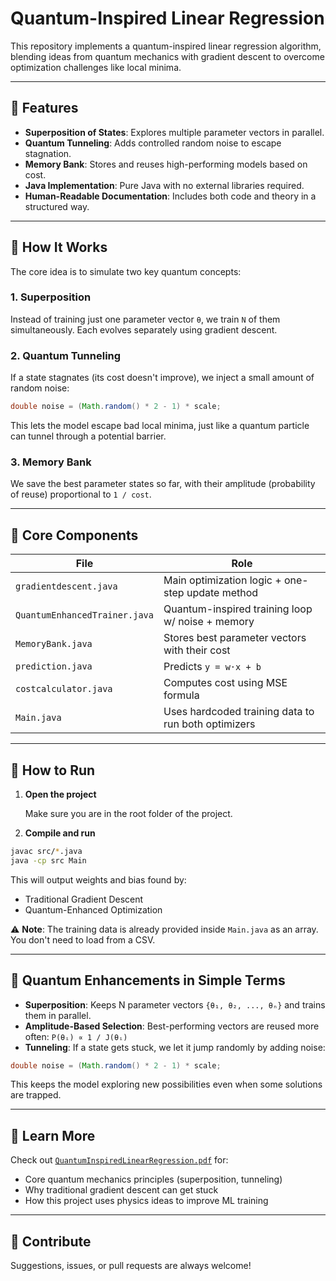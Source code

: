 # Quantum-Inspired Linear Regression

This repository implements a quantum-inspired linear regression algorithm, blending ideas from quantum mechanics with gradient descent to overcome optimization challenges like local minima.

---

## 🚀 Features

- **Superposition of States**: Explores multiple parameter vectors in parallel.
- **Quantum Tunneling**: Adds controlled random noise to escape stagnation.
- **Memory Bank**: Stores and reuses high-performing models based on cost.
- **Java Implementation**: Pure Java with no external libraries required.
- **Human-Readable Documentation**: Includes both code and theory in a structured way.

---

## 🧪 How It Works

The core idea is to simulate two key quantum concepts:

### 1. Superposition  
Instead of training just one parameter vector `θ`, we train `N` of them simultaneously. Each evolves separately using gradient descent.

### 2. Quantum Tunneling  
If a state stagnates (its cost doesn't improve), we inject a small amount of random noise:

```java
double noise = (Math.random() * 2 - 1) * scale;
````

This lets the model escape bad local minima, just like a quantum particle can tunnel through a potential barrier.

### 3. Memory Bank

We save the best parameter states so far, with their amplitude (probability of reuse) proportional to `1 / cost`.

---

## 🧠 Core Components

| File                          | Role                                                |
| ----------------------------- | --------------------------------------------------- |
| `gradientdescent.java`        | Main optimization logic + one-step update method    |
| `QuantumEnhancedTrainer.java` | Quantum-inspired training loop w/ noise + memory    |
| `MemoryBank.java`             | Stores best parameter vectors with their cost       |
| `prediction.java`             | Predicts `y = w·x + b`                              |
| `costcalculator.java`         | Computes cost using MSE formula                     |
| `Main.java`                   | Uses hardcoded training data to run both optimizers |

---

## 🏁 How to Run

1. **Open the project**

   Make sure you are in the root folder of the project.

2. **Compile and run**

```bash
javac src/*.java
java -cp src Main
```

This will output weights and bias found by:

* Traditional Gradient Descent
* Quantum-Enhanced Optimization

⚠️ **Note**: The training data is already provided inside `Main.java` as an array. You don't need to load from a CSV.

---

## 🔬 Quantum Enhancements in Simple Terms

* **Superposition**: Keeps N parameter vectors `{θ₁, θ₂, ..., θₙ}` and trains them in parallel.
* **Amplitude-Based Selection**: Best-performing vectors are reused more often:
  `P(θᵢ) ∝ 1 / J(θᵢ)`
* **Tunneling**: If a state gets stuck, we let it jump randomly by adding noise:

```java
double noise = (Math.random() * 2 - 1) * scale;
```

This keeps the model exploring new possibilities even when some solutions are trapped.

---

## 📘 Learn More

Check out [`QuantumInspiredLinearRegression.pdf`](./QuantumInspiredLinearRegression.pdf) for:

* Core quantum mechanics principles (superposition, tunneling)
* Why traditional gradient descent can get stuck
* How this project uses physics ideas to improve ML training

---

## 🤝 Contribute

Suggestions, issues, or pull requests are always welcome!

